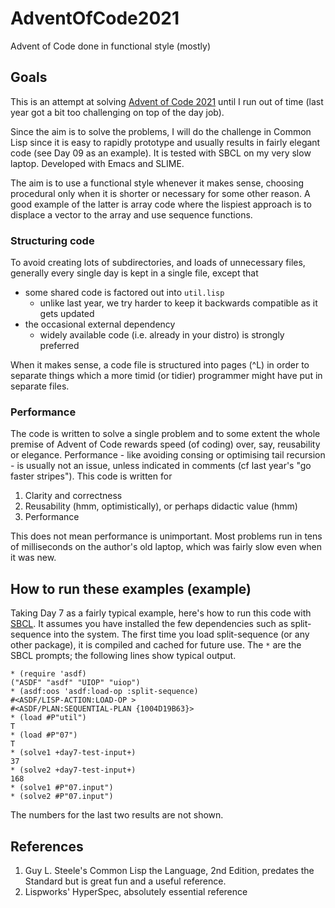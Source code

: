# AdventOfCode2021
Advent of Code done in functional style (mostly)

## Goals

This is an attempt at solving [Advent of Code 2021](https://adventofcode.com/2021)
until I run out of time (last year got a bit too challenging on top of the day job).

Since the aim is to solve the problems, I will do the challenge in Common
Lisp since it is easy to rapidly prototype and usually results in fairly elegant
code (see Day 09 as an example).  It is tested with SBCL on my very slow laptop.  Developed with Emacs and SLIME.

The aim is to use a functional style whenever it makes sense, choosing procedural
only when it is shorter or necessary for some other reason.  A good example of the latter is array code where the lispiest approach is to displace a vector to the array and use sequence functions.

### Structuring code

To avoid creating lots of subdirectories, and loads of unnecessary files, generally every single day is kept in a single file, except that

- some shared code is factored out into `util.lisp`
  - unlike last year, we try harder to keep it backwards compatible as it gets updated
- the occasional external dependency
  - widely available code (i.e. already in your distro) is strongly preferred

When it makes sense, a code file is structured into pages (^L) in order to separate things which a more timid (or tidier) programmer might have put in separate files.

### Performance

The code is written to solve a single problem and to some extent the whole premise of Advent of Code rewards speed (of coding) over, say, reusability or elegance.  Performance - like avoiding consing or optimising tail recursion - is usually not an issue, unless indicated in comments (cf last year's "go faster stripes").  This code is written for

1. Clarity and correctness
2. Reusability (hmm, optimistically), or perhaps didactic value (hmm)
3. Performance

This does not mean performance is unimportant.  Most problems run in tens of milliseconds on the author's old laptop, which was fairly slow even when it was new.

## How to run these examples (example)

Taking Day 7 as a fairly typical example, here's how to run this code with [SBCL](https://www.cliki.net/SBCL).  It assumes you have installed the few dependencies such as split-sequence into the system.  The first time you load split-sequence (or any other package), it is compiled and cached for future use.  The `*` are the SBCL prompts; the following lines show typical output.

```
* (require 'asdf)
("ASDF" "asdf" "UIOP" "uiop")
* (asdf:oos 'asdf:load-op :split-sequence)
#<ASDF/LISP-ACTION:LOAD-OP >
#<ASDF/PLAN:SEQUENTIAL-PLAN {1004D19B63}>
* (load #P"util")
T
* (load #P"07")
T
* (solve1 +day7-test-input+)
37
* (solve2 +day7-test-input+)
168
* (solve1 #P"07.input")
* (solve2 #P"07.input")
```

The numbers for the last two results are not shown.


## References

1. Guy L. Steele's Common Lisp the Language, 2nd Edition, predates the Standard but is great fun and a useful reference.
2. Lispworks' HyperSpec, absolutely essential reference
